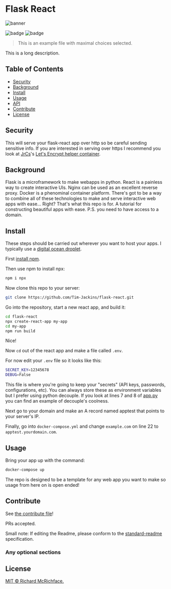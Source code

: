 # Flask React

![banner]()

![badge]()
![badge]()

> This is an example file with maximal choices selected.

This is a long description.

## Table of Contents

- [Security](#security)
- [Background](#background)
- [Install](#install)
- [Usage](#usage)
- [API](#api)
- [Contribute](#contribute)
- [License](#license)

## Security

This will serve your flask-react app over http so be careful sending sensitive info. If you are interested in serving over https I recommend you look at [JrCs](https://github.com/JrCs)'s [Let's Encrypt helper container](https://github.com/JrCs/docker-letsencrypt-nginx-proxy-companion).

## Background

Flask is a microframework to make webapps in python. React is a painless way to create interactive UIs. Nginx can be used as an excellent reverse proxy. Docker is a phenominal container platform. There's got to be a way to combine all of these technologies to make and serve interactive web apps with ease... Right? That's what this repo is for. A tutorial for constructing beautiful apps with ease. P.S. you need to have access to a domain.

## Install

These steps should be carried out wherever you want to host your apps. I typically use a [digital ocean droplet](https://www.digitalocean.com/pricing/).

First [install npm](https://www.taniarascia.com/how-to-install-and-use-node-js-and-npm-mac-and-windows/).

Then use npm to install npx:

```bash
npm i npx
```

Now clone this repo to your server:

```bash
git clone https://github.com/Tim-Jackins/flask-react.git
```

Go into the repository, start a new react app, and build it:

```bash
cd flask-react
npx create-react-app my-app
cd my-app
npm run build
```

Nice!

Now `cd` out of the react app and make a file called `.env`.

For now edit your `.env` file so it looks like this:

```bash
SECRET_KEY=12345678
DEBUG=False
```

This file is where you're going to keep your "secrets" (API keys, passwords, configurations, etc). You can always store these as environment variables but I prefer using python decouple. If you look at lines 7 and 8 of [app.py](/app.py) you can find an example of decouple's coolness.

Next go to your domain and make an A record named apptest that points to your server's IP.

Finally, go into `docker-compose.yml` and change `example.com` on line 22 to `apptest.yourdomain.com`.

## Usage

Bring your app up with the command:

```bash
docker-compose up
```

The repo is designed to be a template for any web app you want to make so usage from here on is open ended!

## Contribute

See [the contribute file](contribute.md)!

PRs accepted.

Small note: If editing the Readme, please conform to the [standard-readme](https://github.com/RichardLitt/standard-readme) specification.

### Any optional sections

## License

[MIT © Richard McRichface.](../LICENSE)
